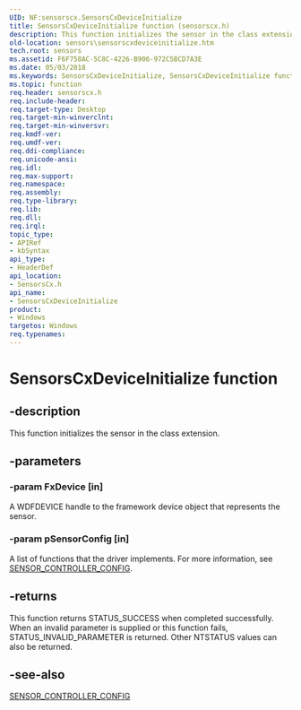 ```yaml
---
UID: NF:sensorscx.SensorsCxDeviceInitialize
title: SensorsCxDeviceInitialize function (sensorscx.h)
description: This function initializes the sensor in the class extension.
old-location: sensors\sensorscxdeviceinitialize.htm
tech.root: sensors
ms.assetid: F6F758AC-5C8C-4226-B906-972C5BCD7A3E
ms.date: 05/03/2018
ms.keywords: SensorsCxDeviceInitialize, SensorsCxDeviceInitialize function [Sensor Devices], sensors.sensorscxdeviceinitialize, sensorscx/SensorsCxDeviceInitialize
ms.topic: function
req.header: sensorscx.h
req.include-header: 
req.target-type: Desktop
req.target-min-winverclnt: 
req.target-min-winversvr: 
req.kmdf-ver: 
req.umdf-ver: 
req.ddi-compliance: 
req.unicode-ansi: 
req.idl: 
req.max-support: 
req.namespace: 
req.assembly: 
req.type-library: 
req.lib: 
req.dll: 
req.irql: 
topic_type:
- APIRef
- kbSyntax
api_type:
- HeaderDef
api_location:
- SensorsCx.h
api_name:
- SensorsCxDeviceInitialize
product:
- Windows
targetos: Windows
req.typenames: 
---
```


# SensorsCxDeviceInitialize function


## -description


This function initializes the sensor in the class extension.


## -parameters




### -param FxDevice [in]

A WDFDEVICE handle to the framework device object that represents the sensor.


### -param pSensorConfig [in]

A list of functions that the driver implements. For more information, see <a href="https://msdn.microsoft.com/library/windows/hardware/dn957098">SENSOR_CONTROLLER_CONFIG</a>.


## -returns



This function returns STATUS_SUCCESS when completed successfully. When an invalid parameter is supplied or this function fails, STATUS_INVALID_PARAMETER is returned. Other NTSTATUS values can also be returned.




## -see-also




<a href="https://msdn.microsoft.com/library/windows/hardware/dn957098">SENSOR_CONTROLLER_CONFIG</a>
 

 

